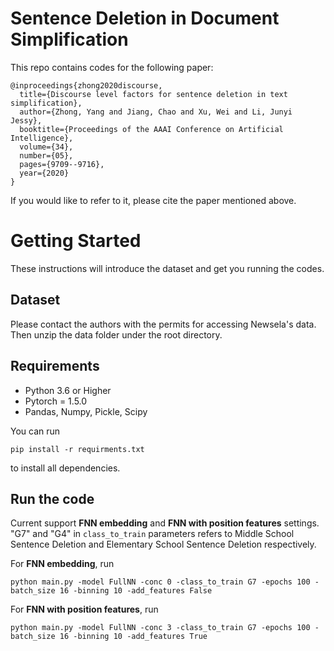 # Sentence Deletion in Document Simplification
This repo contains codes for the following paper:
```
@inproceedings{zhong2020discourse,
  title={Discourse level factors for sentence deletion in text simplification},
  author={Zhong, Yang and Jiang, Chao and Xu, Wei and Li, Junyi Jessy},
  booktitle={Proceedings of the AAAI Conference on Artificial Intelligence},
  volume={34},
  number={05},
  pages={9709--9716},
  year={2020}
}
```
If you would like to refer to it, please cite the paper mentioned above.

# Getting Started
These instructions will introduce the dataset and get you running the codes.

## Dataset
Please contact the authors with the permits for accessing Newsela's data. Then unzip the data folder under the root directory.

## Requirements
- Python 3.6 or Higher
- Pytorch = 1.5.0
- Pandas, Numpy, Pickle, Scipy

You can run
```
pip install -r requirments.txt
```
to install all dependencies.

## Run the code

Current support **FNN embedding** and **FNN with position features** settings.   
 "G7" and "G4" in ``class_to_train`` parameters refers to Middle School Sentence Deletion and Elementary School Sentence Deletion respectively.


For **FNN embedding**, run
```
python main.py -model FullNN -conc 0 -class_to_train G7 -epochs 100 -batch_size 16 -binning 10 -add_features False
```
For **FNN with position features**, run
```
python main.py -model FullNN -conc 3 -class_to_train G7 -epochs 100 -batch_size 16 -binning 10 -add_features True
```
